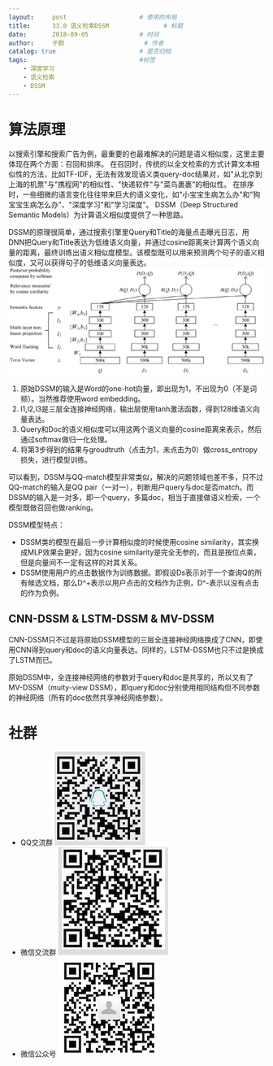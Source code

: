 ```yaml
---
layout:     post   				    # 使用的布局
title:      33.0 语义检索DSSM 				# 标题 
date:       2018-09-05 				# 时间
author:     子颢 						# 作者
catalog: true 						# 是否归档
tags:								#标签
    - 深度学习
    - 语义检索
    - DSSM
---
```


# 算法原理

以搜索引擎和搜索广告为例，最重要的也最难解决的问题是语义相似度，这里主要体现在两个方面：召回和排序。
在召回时，传统的以全文检索的方式计算文本相似性的方法，比如TF-IDF，无法有效发现语义类query-doc结果对，如"从北京到上海的机票"与"携程网"的相似性、"快递软件"与"菜鸟裹裹"的相似性。
在排序时，一些细微的语言变化往往带来巨大的语义变化，如"小宝宝生病怎么办"和"狗宝宝生病怎么办"、"深度学习"和"学习深度"。
DSSM（Deep Structured Semantic Models）为计算语义相似度提供了一种思路。

DSSM的原理很简单，通过搜索引擎里Query和Title的海量点击曝光日志，用DNN把Query和Title表达为低维语义向量，并通过cosine距离来计算两个语义向量的距离，最终训练出语义相似度模型。该模型既可以用来预测两个句子的语义相似度，又可以获得句子的低维语义向量表达。
![DSSM](/img/DSSM-01.png)
1. 原始DSSM的输入是Word的one-hot向量，即出现为1，不出现为0（不是词频）。当然推荐使用word embedding。
2. l1,l2,l3是三层全连接神经网络，输出层使用tanh激活函数，得到128维语义向量表达。
3. Query和Doc的语义相似度可以用这两个语义向量的cosine距离来表示，然后通过softmax做归一化处理。
4. 将第3步得到的结果与groudtruth（点击为1，未点击为0）做cross_entropy损失，进行模型训练。

可以看到，DSSM与QQ-match模型非常类似，解决的问题领域也差不多，只不过QQ-match的输入是QQ pair（一对一），判断用户query与doc是否match。而DSSM的输入是一对多，即一个query，多篇doc，相当于直接做语义检索，一个模型既做召回也做ranking。

DSSM模型特点：
- DSSM类的模型在最后一步计算相似度的时候使用cosine similarity，其实换成MLP效果会更好，因为cosine similarity是完全无参的，而且是按位点乘，但是向量间不一定有这样的对其关系。
- DSSM使用用户的点击数据作为训练数据。即假设Ds表示对于一个查询Q的所有候选文档，那么D^+表示以用户点击的文档作为正例，D^-表示以没有点击的作为负例。

## CNN-DSSM & LSTM-DSSM & MV-DSSM

CNN-DSSM只不过是将原始DSSM模型的三层全连接神经网络换成了CNN，即使用CNN得到query和doc的语义向量表达。同样的，LSTM-DSSM也只不过是换成了LSTM而已。

原始DSSM中，全连接神经网络的参数对于query和doc是共享的，所以又有了MV-DSSM（muity-view DSSM），即query和doc分别使用相同结构但不同参数的神经网络（所有的doc依然共享神经网络参数）。

# 社群

- QQ交流群
	![562929489](/img/qq_ewm.png)
- 微信交流群
	![562929489](/img/wx_ewm.png)
- 微信公众号
	![562929489](/img/wxgzh_ewm.png)
